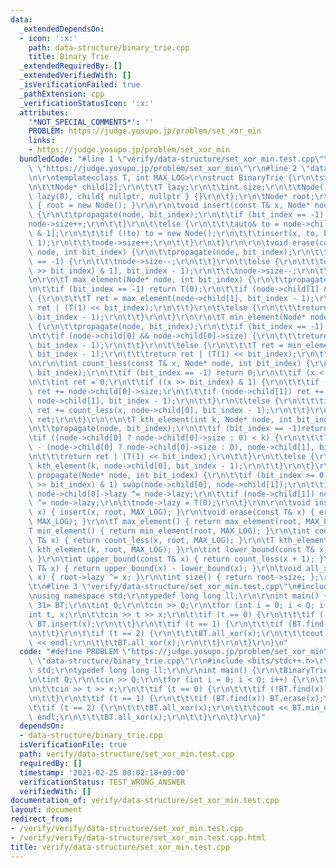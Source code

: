 ```yaml
---
data:
  _extendedDependsOn:
  - icon: ':x:'
    path: data-structure/binary_trie.cpp
    title: Binary Trie
  _extendedRequiredBy: []
  _extendedVerifiedWith: []
  _isVerificationFailed: true
  _pathExtension: cpp
  _verificationStatusIcon: ':x:'
  attributes:
    '*NOT_SPECIAL_COMMENTS*': ''
    PROBLEM: https://judge.yosupo.jp/problem/set_xor_min
    links:
    - https://judge.yosupo.jp/problem/set_xor_min
  bundledCode: "#line 1 \"verify/data-structure/set_xor_min.test.cpp\"\n#define PROBLEM\
    \ \"https://judge.yosupo.jp/problem/set_xor_min\"\r\n#line 2 \"data-structure/binary_trie.cpp\"\
    \n\r\ntemplate<class T, int MAX_LOG>\r\nstruct BinaryTrie {\r\n\tstruct Node {\r\
    \n\t\tNode* child[2];\r\n\t\tT lazy;\r\n\t\tint size;\r\n\t\tNode() : size(0),\
    \ lazy(0), child{ nullptr, nullptr } {}\r\n\t};\r\n\tNode* root;\r\n\tBinaryTrie()\
    \ { root = new Node(); }\r\n\r\n\tvoid insert(const T& x, Node* node, int bit_index)\
    \ {\r\n\t\tpropagate(node, bit_index);\r\n\t\tif (bit_index == -1) {\r\n\t\t\t\
    node->size++;\r\n\t\t}\r\n\t\telse {\r\n\t\t\tauto& to = node->child[(x >> bit_index)\
    \ & 1];\r\n\t\t\tif (!to) to = new Node();\r\n\t\t\tinsert(x, to, bit_index -\
    \ 1);\r\n\t\t\tnode->size++;\r\n\t\t}\r\n\t}\r\n\r\n\tvoid erase(const T& x, Node*\
    \ node, int bit_index) {\r\n\t\tpropagate(node, bit_index);\r\n\t\tif (bit_index\
    \ == -1) {\r\n\t\t\tnode->size--;\r\n\t\t}\r\n\t\telse {\r\n\t\t\terase(x, node->child[(x\
    \ >> bit_index) & 1], bit_index - 1);\r\n\t\t\tnode->size--;\r\n\t\t}\r\n\t}\r\
    \n\r\n\tT max_element(Node* node, int bit_index) {\r\n\t\tpropagate(node, bit_index);\r\
    \n\t\tif (bit_index == -1) return T(0);\r\n\t\tif (node->child[1] && node->child[1]->size)\
    \ {\r\n\t\t\tT ret = max_element(node->child[1], bit_index - 1);\r\n\t\t\treturn\
    \ ret | (T(1) << bit_index);\r\n\t\t}\r\n\t\telse {\r\n\t\t\treturn max_element(node->child[0],\
    \ bit_index - 1);\r\n\t\t}\r\n\t}\r\n\r\n\tT min_element(Node* node, int bit_index)\
    \ {\r\n\t\tpropagate(node, bit_index);\r\n\t\tif (bit_index == -1) return T(0);\r\
    \n\t\tif (node->child[0] && node->child[0]->size) {\r\n\t\t\treturn min_element(node->child[0],\
    \ bit_index - 1);\r\n\t\t}\r\n\t\telse {\r\n\t\t\tT ret = min_element(node->child[1],\
    \ bit_index - 1);\r\n\t\t\treturn ret | (T(1) << bit_index);\r\n\t\t}\r\n\t}\r\
    \n\r\n\tint count_less(const T& x, Node* node, int bit_index) {\r\n\t\tpropagate(node,\
    \ bit_index);\r\n\t\tif (bit_index == -1) return 0;\r\n\t\tif (x < 0)return 0;\r\
    \n\t\tint ret = 0;\r\n\t\tif ((x >> bit_index) & 1) {\r\n\t\t\tif (node->child[0])\
    \ ret += node->child[0]->size;\r\n\t\t\tif (node->child[1]) ret += count_less(x,\
    \ node->child[1], bit_index - 1);\r\n\t\t}\r\n\t\telse {\r\n\t\t\tif (node->child[0])\
    \ ret += count_less(x, node->child[0], bit_index - 1);\r\n\t\t}\r\n\t\treturn\
    \ ret;\r\n\t}\r\n\r\n\tT kth_element(int k, Node* node, int bit_index) { // 1-indexed\r\
    \n\t\tpropagate(node, bit_index);\r\n\t\tif (bit_index == -1)return T(0);\r\n\t\
    \tif ((node->child[0] ? node->child[0]->size : 0) < k) {\r\n\t\t\tT ret = kth_element(k\
    \ - (node->child[0] ? node->child[0]->size : 0), node->child[1], bit_index - 1);\r\
    \n\t\t\treturn ret | (T(1) << bit_index);\r\n\t\t}\r\n\t\telse {\r\n\t\t\treturn\
    \ kth_element(k, node->child[0], bit_index - 1);\r\n\t\t}\r\n\t}\r\n\r\n\tvoid\
    \ propagate(Node* node, int bit_index) {\r\n\t\tif (bit_index >= 0 && (node->lazy\
    \ >> bit_index) & 1) swap(node->child[0], node->child[1]);\r\n\t\tif (node->child[0])\
    \ node->child[0]->lazy ^= node->lazy;\r\n\t\tif (node->child[1]) node->child[1]->lazy\
    \ ^= node->lazy;\r\n\t\tnode->lazy = T(0);\r\n\t}\r\n\r\n\tvoid insert(const T&\
    \ x) { insert(x, root, MAX_LOG); }\r\n\tvoid erase(const T& x) { erase(x, root,\
    \ MAX_LOG); }\r\n\tT max_element() { return max_element(root, MAX_LOG); }\r\n\t\
    T min_element() { return min_element(root, MAX_LOG); }\r\n\tint count_less(const\
    \ T& x) { return count_less(x, root, MAX_LOG); }\r\n\tT kth_element(int k) { return\
    \ kth_element(k, root, MAX_LOG); }\r\n\tint lower_bound(const T& x) { return count_less(x);\
    \ }\r\n\tint upper_bound(const T& x) { return count_less(x + 1); }\r\n\tint find(const\
    \ T& x) { return upper_bound(x) - lower_bound(x); }\r\n\tvoid all_xor(const T&\
    \ x) { root->lazy ^= x; }\r\n\tint size() { return root->size; };\r\n\r\n};\r\n\
    \t\n#line 3 \"verify/data-structure/set_xor_min.test.cpp\"\n#include <bits/stdc++.h>\r\
    \nusing namespace std;\r\ntypedef long long ll;\r\n\r\nint main() {\r\n\tBinaryTrie<int,\
    \ 31> BT;\r\n\tint Q;\r\n\tcin >> Q;\r\n\tfor (int i = 0; i < Q; i++) {\r\n\t\t\
    int t, x;\r\n\t\tcin >> t >> x;\r\n\t\tif (t == 0) {\r\n\t\t\tif (!BT.find(x))\
    \ BT.insert(x);\r\n\t\t}\r\n\t\tif (t == 1) {\r\n\t\t\tif (BT.find(x)) BT.erase(x);\r\
    \n\t\t}\r\n\t\tif (t == 2) {\r\n\t\t\tBT.all_xor(x);\r\n\t\t\tcout << BT.min_element()\
    \ << endl;\r\n\t\t\tBT.all_xor(x);\r\n\t\t}\r\n\t}\r\n}\n"
  code: "#define PROBLEM \"https://judge.yosupo.jp/problem/set_xor_min\"\r\n#include\
    \ \"data-structure/binary_trie.cpp\"\r\n#include <bits/stdc++.h>\r\nusing namespace\
    \ std;\r\ntypedef long long ll;\r\n\r\nint main() {\r\n\tBinaryTrie<int, 31> BT;\r\
    \n\tint Q;\r\n\tcin >> Q;\r\n\tfor (int i = 0; i < Q; i++) {\r\n\t\tint t, x;\r\
    \n\t\tcin >> t >> x;\r\n\t\tif (t == 0) {\r\n\t\t\tif (!BT.find(x)) BT.insert(x);\r\
    \n\t\t}\r\n\t\tif (t == 1) {\r\n\t\t\tif (BT.find(x)) BT.erase(x);\r\n\t\t}\r\n\
    \t\tif (t == 2) {\r\n\t\t\tBT.all_xor(x);\r\n\t\t\tcout << BT.min_element() <<\
    \ endl;\r\n\t\t\tBT.all_xor(x);\r\n\t\t}\r\n\t}\r\n}"
  dependsOn:
  - data-structure/binary_trie.cpp
  isVerificationFile: true
  path: verify/data-structure/set_xor_min.test.cpp
  requiredBy: []
  timestamp: '2021-02-25 00:02:18+09:00'
  verificationStatus: TEST_WRONG_ANSWER
  verifiedWith: []
documentation_of: verify/data-structure/set_xor_min.test.cpp
layout: document
redirect_from:
- /verify/verify/data-structure/set_xor_min.test.cpp
- /verify/verify/data-structure/set_xor_min.test.cpp.html
title: verify/data-structure/set_xor_min.test.cpp
---
```

